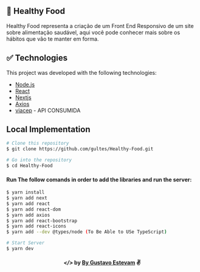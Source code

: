 ## 🚀 Healthy Food

Healthy Food representa a criação de um Front End Responsivo de um site sobre alimentação saudável, aqui você pode conhecer mais sobre os hábitos que vão te manter em forma.

## :white_check_mark: Technologies

This project was developed with the following technologies:

- [Node.js](https://nodejs.org/en/)
- [React](https://reactjs.org)
- [Nextjs](https://nextjs.org/)
- [Axios](https://axios-http.com/)
- [viacep](https://viacep.com.br/) - API CONSUMIDA

## Local Implementation

```bash
# Clone this repository
$ git clone https://github.com/gultes/Healthy-Food.git

# Go into the repository
$ cd Healthy-Food
```

#### Run The follow comands in order to add the libraries and run the server:

```bash
$ yarn install
$ yarn add next
$ yarn add react
$ yarn add react-dom
$ yarn add axios
$ yarn add react-bootstrap
$ yarn add react-icons
$ yarn add --dev @types/node (To Be Able to USe TypeScript)

# Start Server
$ yarn dev
```

<h4 align="center"> <em>&lt;/&gt;</em> by <a href="https://github.com/Gultes" target="_blank">By Gustavo Estevam</a> ✌</h4>
